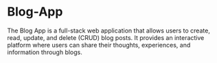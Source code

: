 # Blog-App

The Blog App is a full-stack web application that allows users to create, read, update, and delete (CRUD) blog posts. It provides an interactive platform where users can share their thoughts, experiences, and information through blogs.
